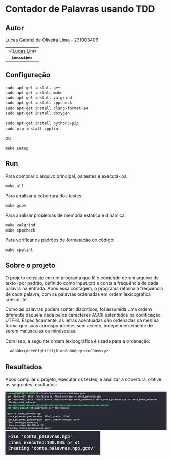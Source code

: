 # Contador de Palavras usando TDD

## Autor
<p>Lucas Gabriel de Oliveira Lima - 231003406<p>
<table>
  <tr>
    <td align="center"><a href="https://github.com/lucasdbr05" target="_blank"><img style="border-radius: 50%;" src="https://github.com/lucasdbr05.png" width="100px;" alt="Lucas Lima"/><br /><sub><b>Lucas Lima</b></sub></a><br /></td>
</table>

## Configuração

```shell
sudo apt-get install g++
sudo apt-get install make
sudo apt-get install valgrind
sudo apt-get install cppcheck
sudo apt-get install clang-format-14
sudo apt-get install doxygen

sudo apt-get install python3-pip
sudo pip install cpplint
```

ou

```shell
make setup
```


## Run

Para compilar o arquivo principal, os testes e executá-los:
```shell
make all
```

Para analisar a cobertura dos testes:
```shell
make gcov
```

Para analisar problemas de memória estática e dinâmica:
```shell
make valgrind
make cppcheck
```

Para verificar os padrões de formatação do código:
```shell
make cpplint
```

## Sobre o projeto 
O projeto consiste em um programa que lê o conteúdo de um arquivo de texto (por padrão, definido como input.txt) e conta a frequência de cada palavra na entrada. Após essa contagem, o programa retorna a frequência de cada palavra, com as palavras ordenadas em ordem lexicográfica crescente.

Como as palavras podem conter diacríticos, foi assumida uma ordem diferente daquela dada pelos caracteres ASCII estendidos na codificação UTF-8. Especificamente, as letras acentuadas são ordenadas da mesma forma que suas correspondentes sem acento, independentemente de serem maiúsculas ou minúsculas.

Com isso, a seguinte ordem lexicográfica é usada para a ordenação:
```shell
  aãáâbcçdeẽéêfghiĩíîjklmnñoõóôpqrstuũúûvwxyz
```

## Resultados


Após compilar o projeto, executar os testes, e analizar a cobertura, obtive os seguintes resultados: 

<img alt="results" src="./readme_assets/teste_cov_conta_cpp.png">
<img alt="results" src="./readme_assets/teste_cov_conta_hpp.png">